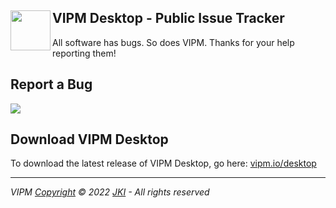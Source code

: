 VIPM Desktop - Public Issue Tracker <img align="left" width="64" height="64" src="https://user-images.githubusercontent.com/381432/151623679-dcbb2566-c54a-4ae7-992e-b23453f9a0f3.png">
--
All software has bugs. So does VIPM. Thanks for your help reporting them!

## Report a Bug
[![](https://user-images.githubusercontent.com/381432/151610088-26adc1da-175d-442a-b528-9046a91e9dee.png)](https://github.com/vipm-io/vipm-desktop-issues/issues/new/choose)

## Download VIPM Desktop
To download the latest release of VIPM Desktop, go here: [vipm.io/desktop](https://vipm.io/desktop)

----

_VIPM [Copyright](https://www.vipm.io/terms/) © 2022 [JKI](https://www.jki.net) - All rights reserved_
